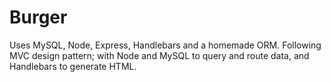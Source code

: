 # Burger
Uses MySQL, Node, Express, Handlebars and a homemade ORM. Following MVC design pattern; with Node and MySQL to query and route data, and Handlebars to generate HTML.
